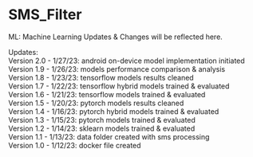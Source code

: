 # SMS_Filter  
ML: Machine Learning Updates & Changes will be reflected here.    

Updates:  
Version 2.0 - 1/27/23: android on-device model implementation initiated   
Version 1.9 - 1/26/23: models performance comparison & analysis           
Version 1.8 - 1/23/23: tensorflow models results cleaned         
Version 1.7 - 1/22/23: tensorflow hybrid models trained & evaluated       
Version 1.6 - 1/21/23: tensorflow models trained & evaluated      
Version 1.5 - 1/20/23: pytorch models results cleaned     
Version 1.4 - 1/16/23: pytorch hybrid models trained & evaluated      
Version 1.3 - 1/15/23: pytorch models trained & evaluated    
Version 1.2 - 1/14/23: sklearn models trained & evaluated    
Version 1.1 - 1/13/23: data folder created with sms processing      
Version 1.0 - 1/12/23: docker file created    